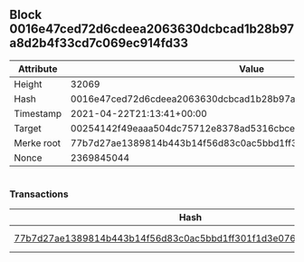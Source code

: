 ## Block 0016e47ced72d6cdeea2063630dcbcad1b28b97a8d2b4f33cd7c069ec914fd33

Attribute | Value
--- | ---
Height | 32069
Hash | 0016e47ced72d6cdeea2063630dcbcad1b28b97a8d2b4f33cd7c069ec914fd33
Timestamp | 2021-04-22T21:13:41+00:00
Target | 00254142f49eaaa504dc75712e8378ad5316cbcead634704b3734b6271167cc4
Merke root | 77b7d27ae1389814b443b14f56d83c0ac5bbd1ff301f1d3e07623338ab14ac8f
Nonce | 2369845044

```

```

### Transactions

Hash | Amount
--- | ---
[77b7d27ae1389814b443b14f56d83c0ac5bbd1ff301f1d3e07623338ab14ac8f](77b7d27ae1389814b443b14f56d83c0ac5bbd1ff301f1d3e07623338ab14ac8f.md) | 10.00000000 SKEPTI 
